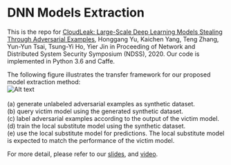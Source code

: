 # DNN Models Extraction
This is the repo for [CloudLeak: Large-Scale Deep Learning Models Stealing Through Adversarial Examples](https://www.ndss-symposium.org/wp-content/uploads/2020/02/24178.pdf), Honggang Yu, Kaichen Yang, Teng Zhang, Yun-Yun Tsai, Tsung-Yi Ho, Yier Jin in Proceeding of Network and Distributed System Security Symposium (NDSS), 2020. Our code is implemented in Python 3.6 and Caffe. 

The following figure illustrates the transfer framework for our proposed model extraction method: <br/>
![Alt text](https://user-images.githubusercontent.com/20013955/99144591-07a8ea00-26a2-11eb-899b-96a6b97016d8.PNG)<br/>
<br/>
(a) generate unlabeled adversarial examples as synthetic dataset. <br/>
(b) query victim model using the generated synthetic dataset. <br/>
(c) label adversarial examples according to the output of the victim model. <br/> 
(d) train the local substitute model using the synthetic dataset. <br/>
(e) use the local substitute model for predictions. The local substitute model is expected to match the performance of the victim model. <br/>

For more detail, please refer to our [slides](https://www.ndss-symposium.org/wp-content/uploads/24178-slides.pdf), and [video](https://www.youtube.com/watch?v=tSUQl85Hprs&list=PLfUWWM-POgQuRxr8iZwL_6Dw-isT5CHUt&index=3&t=0s).
